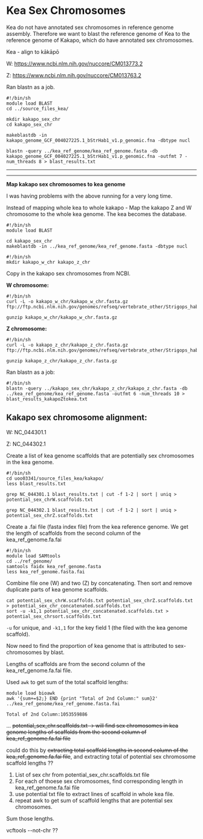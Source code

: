 # Kea Sex Chromosomes

Kea do not have annotated sex chromosomes in reference genome assembly. Therefore we want to blast the reference genome of Kea to the reference genome of Kakapo, which do have annotated sex chromosomes.

Kea - align to kākāpō

W: https://www.ncbi.nlm.nih.gov/nuccore/CM013773.2

Z: https://www.ncbi.nlm.nih.gov/nuccore/CM013763.2


Ran blastn as a job.
```
#!/bin/sh
module load BLAST
cd ../source_files_kea/

mkdir kakapo_sex_chr
cd kakapo_sex_chr

makeblastdb -in kakapo_genome_GCF_004027225.1_bStrHab1_v1.p_genomic.fna -dbtype nucl

blastn -query ../kea_ref_genome/kea_ref_genome.fasta -db kakapo_genome_GCF_004027225.1_bStrHab1_v1.p_genomic.fna -outfmt 7 -num_threads 8 > blast_results.txt
```
---
---
**Map kakapo sex chromosomes to kea genome**

I was having problems with the above running for a very long time. 

Instead of mapping whole kea to whole kakapo - Map the kakapo Z and W chromosome to the whole kea genome. The kea becomes the database.

```
#!/bin/sh
module load BLAST

cd kakapo_sex_chr
makeblastdb -in ../kea_ref_genome/kea_ref_genome.fasta -dbtype nucl
```
```
#!/bin/sh
mkdir kakapo_w_chr kakapo_z_chr
```


Copy in the kakapo sex chromosomes from NCBI.


**W chromosome:**
```
#!/bin/sh
curl -L -o kakapo_w_chr/kakapo_w_chr.fasta.gz ftp://ftp.ncbi.nlm.nih.gov/genomes/refseq/vertebrate_other/Strigops_habroptila/all_assembly_versions/GCF_004027225.2_bStrHab1.2.pri/GCF_004027225.2_bStrHab1.2.pri_assembly_structure/Primary_Assembly/assembled_chromosomes/FASTA/chrW.fna.gz

gunzip kakapo_w_chr/kakapo_w_chr.fasta.gz
```
**Z chromosome:**
```
#!/bin/sh
curl -L -o kakapo_z_chr/kakapo_z_chr.fasta.gz ftp://ftp.ncbi.nlm.nih.gov/genomes/refseq/vertebrate_other/Strigops_habroptila/all_assembly_versions/GCF_004027225.2_bStrHab1.2.pri/GCF_004027225.2_bStrHab1.2.pri_assembly_structure/Primary_Assembly/assembled_chromosomes/FASTA/chrZ.fna.gz

gunzip kakapo_z_chr/kakapo_z_chr.fasta.gz
```

Ran blastn as a job:
```
#!/bin/sh
blastn -query ../kakapo_sex_chr/kakapo_z_chr/kakapo_z_chr.fasta -db ../kea_ref_genome/kea_ref_genome.fasta -outfmt 6 -num_threads 10 > blast_results_kakapoZtokea.txt
```

## Kakapo sex chromosome alignment:

W: NC_044301.1

Z: NC_044302.1

Create a list of kea genome scaffolds that are potentially sex chromosomes in the kea genome. 

```
#!/bin/sh
cd uoo03341/source_files_kea/kakapo/
less blast_results.txt

grep NC_044301.1 blast_results.txt | cut -f 1-2 | sort | uniq > potential_sex_chrW.scaffolds.txt

grep NC_044302.1 blast_results.txt | cut -f 1-2 | sort | uniq > potential_sex_chrZ.scaffolds.txt
```
Create a .fai file (fasta index file) from the kea reference genome. We get the length of scaffolds from the second column of the kea_ref_genome.fa.fai

```
#!/bin/sh
module load SAMtools
cd ../ref_genome/
samtools faidx kea_ref_genome.fasta
less kea_ref_genome.fasta.fai 
```

Combine file one (W) and two (Z) by concatenating. Then sort and remove duplicate parts of kea genome scaffolds.
```
cat potential_sex_chrW.scaffolds.txt potential_sex_chrZ.scaffolds.txt > potential_sex_chr_concatenated.scaffolds.txt
sort -u -k1,1 potential_sex_chr_concatenated.scaffolds.txt > potential_sex_chrsort.scaffolds.txt
```
```-u``` for unique, and ```-k1,1``` for the key field 1 (the filed with the kea genome scaffold).


Now need to find the proportion of kea genome that is attributed to sex-chromosomes by blast.

Lengths of scaffolds are from the second column of the kea_ref_genome.fa.fai file.

Used ```awk``` to get sum of the total scaffold lengths:

```
module load bioawk
awk '{sum+=$2;} END {print "Total of 2nd Column:" sum}2' ../kea_ref_genome/kea_ref_genome.fasta.fai 
```
```
Total of 2nd Column:1053559886
```

... 
~~potential_sex_chr.scaffolds.txt -> will find sex chromosomes in kea genome
lengths of scaffolds from the second column of kea_ref_genome.fa.fai file~~

could do this by ~~extracting total scaffold lengths in second column of the kea_ref_genome.fa.fai file~~, and extracting total of potential sex chromosome scaffold lengths ??

1. List of sex chr from potential_sex_chr.scaffolds.txt file
2. For each of thoese sex chromosomes, find corresponding length in kea_ref_genome.fa.fai file
3. use potential txt file to extract lines of scaffold in whole kea file.
4. repeat awk to get sum of scaffold lengths that are potential sex chromosomes.

Sum those lengths.

vcftools --not-chr ??
